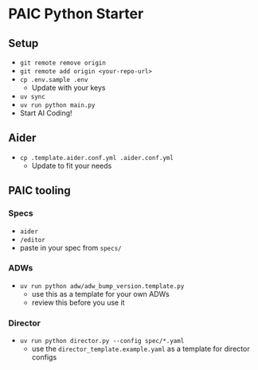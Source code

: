 # PAIC Python Starter

## Setup

- `git remote remove origin`
- `git remote add origin <your-repo-url>`
- `cp .env.sample .env`
  - Update with your keys
- `uv sync`
- `uv run python main.py`
- Start AI Coding!

## Aider

- `cp .template.aider.conf.yml .aider.conf.yml`
  - Update to fit your needs

## PAIC tooling

### Specs

- `aider`
- `/editor`
- paste in your spec from `specs/`

### ADWs 

- `uv run python adw/adw_bump_version.template.py`
  - use this as a template for your own ADWs
  - review this before you use it

### Director

- `uv run python director.py --config spec/*.yaml`
  - use the `director_template.example.yaml` as a template for director configs
